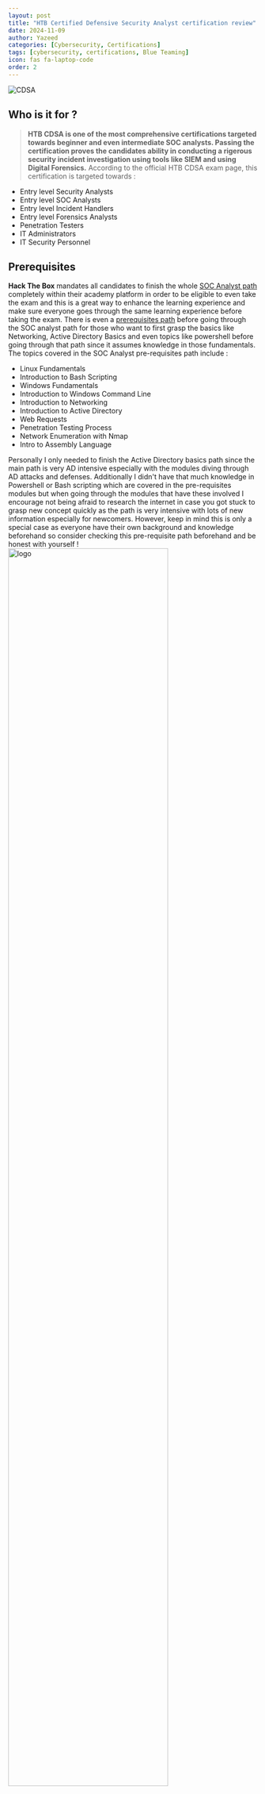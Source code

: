 ```yaml
---
layout: post
title: "HTB Certified Defensive Security Analyst certification review"
date: 2024-11-09
author: Yazeed
categories: [Cybersecurity, Certifications]
tags: [cybersecurity, certifications, Blue Teaming]
icon: fas fa-laptop-code
order: 2
---
```

<img src="/assets/img/HTB_CDSA.png" alt="CDSA">

## Who is it for ?
> **HTB CDSA is one of the most comprehensive certifications targeted towards beginner and even intermediate SOC analysts. Passing the certification proves the candidates ability in conducting a rigerous security incident investigation using tools like SIEM and using Digital Forensics.**
According to the official HTB CDSA exam page, this certification is targeted towards :
- Entry level Security Analysts
- Entry level SOC Analysts
- Entry level Incident Handlers
- Entry level Forensics Analysts
- Penetration Testers
- IT Administrators
- IT Security Personnel

## Prerequisites
**Hack The Box** mandates all candidates to finish the whole <a target="_blank" href="https://academy.hackthebox.com/path/preview/soc-analyst">SOC Analyst path</a> completely within their academy platform in order to be eligible to even take the exam and this is a great way to enhance the learning experience and make sure everyone goes through the same learning experience before taking the exam. There is even a <a href="https://academy.hackthebox.com/path/preview/soc-analyst-prerequisites" target="_blank">prerequisites path</a> before going through the SOC analyst path for those who want to first grasp the basics like Networking, Active Directory Basics and even topics like powershell before going through that path since it assumes knowledge in those fundamentals. The topics covered in the SOC Analyst pre-requisites path include :
- Linux Fundamentals
- Introduction to Bash Scripting
- Windows Fundamentals
- Introduction to Windows Command Line
- Introduction to Networking
- Introduction to Active Directory
- Web Requests
- Penetration Testing Process
- Network Enumeration with Nmap
- Intro to Assembly Language

Personally I only needed to finish the Active Directory basics path since the main path is very AD intensive especially with the modules diving through AD attacks and defenses. Additionally I didn't have that much knowledge in Powershell or Bash scripting which are covered in the pre-requisites modules but when going through the modules that have these involved I encourage not being afraid to research the internet in case you got stuck to grasp new concept quickly as the path is very intensive with lots of new information especially for newcomers. However, keep in mind this is only a special case as everyone have their own background and knowledge beforehand so consider checking this pre-requisite path beforehand and be honest with yourself !
<img src="https://academy.hackthebox.com/storage/paths/390/logo.png" width="80%" alt="logo">

## Exam Prep ...
> <samp> Spoiler alert .... TAKE NOTES ! </samp>

I started going through the SOC Analyst path as someone who haven't done much blue teaming activities since this is my very first blue teaming certification. The path took me roughly about 7 months to finish due to being busy with college and internships but I'd say it's possible to finish in roughly 3 months if anyone dedicates about 20 hours per week consistently. Most important part is writing precise notes so you can come back to later even if its months after. I personally used **Notion** for note taking and I heavily recommend it. 

The main path covers the following topics :
- Incident Handling Process
- Security Monitoring & SIEM Fundamentals
- Windows Event Logs & Finding Evil
- Introduction to Threat Hunting & Hunting With Elastic
- Understanding Log Sources & Investigating with Splunk
- Windows Attacks & Defense
- Intro to Network Traffic Analysis
- Intermediate Network Traffic Analysis
- Working with IDS/IPS
- Introduction to Malware Analysis
- JavaScript Deobfuscation
- YARA & Sigma for SOC Analysts
- Introduction to Digital Forensics
- Detecting Windows Attacks with Splunk
- Security Incident Reporting

A lot of people will find the path overwhelming due to the vast amount of topics covered but I encourage not rushing it and taking it slowly to help let the knowledge sink in. The path will teach you a great deal of skills that will make you a qualified and an attractive SOC analyst for the different enterprises. You will learn how to sift through the security logs and identify attack patterns using SIEMs like Splunk and Elastic, in addition to vital skills like Threat Hunting, DFIR, Malware Analysis, utilizing YARA and Sigma detection rules (I love this module!), dealing with IDS and IPS and most importantly how to compose a professional security incident report. Keep in mind the path encourages researching and thinking out of the box as all the labs given must be solved and a lot will make you actually think twice! Overall it's a very rewarding experience and the feeling if nailing the whole path exercises and labs is worth the grind.

> I did and passed the **eJPTv2** exam before taking this certfication and let me tell you if you want to have a great advantage I heavily advise having some good red teaming background as the whole path talks about detecting and responding to attacks. So that red teaming and pentesting knowledge will help give you some great perspective and insight about what's going on when reading those logs.

After you are done with the whole path you will be eligible to buy an exam voucher and attempt the exam. That's where your notes will now come on your favour. Make sure to re-read these notes and grasp all the concepts especially with the topics you find yourself weak in. Blindly doing the labs again for the topics you feel not so capable of is a great way to gain confidence and this will help you become fluent in the exam environment as you will immediately know what to do once you are in. I also encourage solving a bunch of Sherlocks especially the SOC and DFIR ones. I personally did the following Sherlocks :
- Noxious (SOC-Very Easy)
- Brutus (DFIR-Very Easy)
- Meerkat (SOC-Easy)
- RogueOne (DFIR-Easy)
- Logjammer (DFIR-Easy)
- Heartbreaker (DFIR-Medium)
- APTNightmare (DFIR-Medium)

A lot of the Sherlocks will feel out of topic and covering new concept but they will help give you that think out of the box mindset which is very important in the exam environment. 
Additionally, doing <a href="https://bots.splunk.com/login?redirect=/event/3oQ7sqI5bajOCP43o0svqT/detail" target="_blank">**Splunk BOTS**</a> really helped me test my skills in performing a full investigation with Splunk and that makes it a great test after you are done with the path. Just make sure to do it fully and blindly without reading any writeups. All of this practise will pay off at the exam. 


## Pricing
The <a target="_blank" href="https://academy.hackthebox.com/path/preview/soc-analyst">SOC Analyst path</a> is available at HTB Academy platform and fortunately there are multiple afforable subscription models for different users. I used their student subscription which is only **$8** per months if you have a .edu email. This will give you access to all the modules in the SOC Analyst path, the pre-requisites path and even access to all their main certifications paths (CPTS, CBBH and CDSA). 

<img src="/assets/img/Pricing.png" alt="pricing">

If you don't have a .edu email fortunately there are some other affordable subscriptions like the **Platinum** sub which costs around **$68** and gives you 1000 cubes enough to cover and unlock most of the modules in the path. The whole path costs around 1220 cubes so a single **Platinum** subscription (**$68**) and an additional **Silver** Subscription (**$18**) will be enough to unlock the whole path.
> You will get additional more cubes after you finish each module completely.

The exam voucher costs around **$210** so overall the certification will cost you around **$296** which is much more affordable than other blue teaming certifications like **Blue Team level 1** (**$485**) and **Cyberdefenders CCD** (**$800**). HTB CDSA is also very comprehensive and is on par with CCD in terms of difficulty, making it a big bang for your buck !

## Exam Experience
I never really felt fully prepared for the exam even after going through all the previously mentioned prep steps. However, I eventually had the courage to just press that Start Exam button and get my hands dirty since a lot of people told me that finishing the whole path alone even without doing sherlocks or additional 3rd party prep material makes you fully qualified to pass the exam.

Upon starting the exam everything you need to go through and use will be provided to you like the letter of engagement as well as the exam lab. You will have the choice to either use the Pwnbox or using the exam VPN to access the lab. I personally found the VPN ideal as I can just connect directly using my own machine.

<img src="/assets/img/Exam Objectives.png" alt="pricing">
According to the <a href="https://docs.sysreptor.com" target="_blank">sysreptor</a> exam report template there will be 2 incidents for the exam. The first one includes 20 flags in which only 17 are required. For both the first and the second incident you are required to compose a commercial grade exam report which meticulously documents all the investigation steps and conclusions for both incidents.

I highly encourage taking **screenshots** of everything important you observe at the exam environment and write all commands or SIEM queries you used for any step that ultimately led or helped getting a certain flag (as outlined in the sysreptor Exam Objectives). This will make the report writing step a lot more manageable and less stressful as it saved a ton of time. 

With all that being said I was able to get all the flags on my 3rd exam day and this gave me a confidence boost to start composing the report. Sysreptor was a life saver during this phase as it made report writing a lot easier and straight forward. After composing a decent report draft for incident 1 all that's left is to through incident 2 and finish my report. I had to use the full 7 days to make sure I covered everything for both incidents in my report and that was in continuous reference to the security incident report sample found in the **Security Incident Reporting** module.

After submitting my report it took less than 20 business days for me to get my results as promised by their conditions. I finally got an email congratulating me on passing the CDSA exam and it felt so good to conclude my 7 months exam prep journey with a pass !
<img src="/assets/img/CDSA Certified.png" width="80%" alt="CDSA Certified">
Overall, I highly recommend anyone who's looking into becoming a SOC analyst or even just getting better at SOC operations to get that certification. It's highly practical, very comprehensive and like most Hack The Box content reflects their well tailored, well crafted and high quality content.